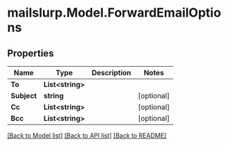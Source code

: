 # mailslurp.Model.ForwardEmailOptions
## Properties

Name | Type | Description | Notes
------------ | ------------- | ------------- | -------------
**To** | **List&lt;string&gt;** |  | 
**Subject** | **string** |  | [optional] 
**Cc** | **List&lt;string&gt;** |  | [optional] 
**Bcc** | **List&lt;string&gt;** |  | [optional] 

[[Back to Model list]](../README.md#documentation-for-models) [[Back to API list]](../README.md#documentation-for-api-endpoints) [[Back to README]](../README.md)

